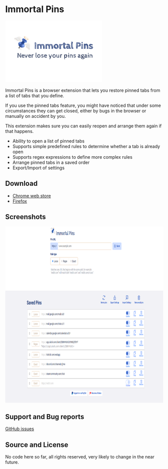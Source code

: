 # Immortal Pins

<img src="./images/cover.png" alt="Immortal Pins cover" width="308" height="196">

Immortal Pins is a browser extension that lets you restore pinned tabs from a list of tabs that you define.

If you use the pinned tabs feature, you might have noticed that under some circumstances they can get closed, either by bugs in the browser or manually on accident by you.

This extension makes sure you can easily reopen and arrange them again if that happens.

* Ability to open a list of pinned tabs
* Supports simple predefined rules to determine whether a tab is already open
* Supports regex expressions to define more complex rules
* Arrange pinned tabs in a saved order
* Export/Import of settings

## Download
* [Chrome web store](https://chrome.google.com/webstore/detail/afidegpkabcaoimfpnilmmmphfleeefo)
* [Firefox](https://addons.mozilla.org/addon/immortal-pins/)

## Screenshots
<img src="./images/screenshot_1.png" alt="Immortal Pins screenshot" width="896" height="560">


## Support and Bug reports
[GitHub issues](https://github.com/C0rn3j/ImmortalPins/issues)

## Source and License

No code here so far, all rights reserved, very likely to change in the near future.
